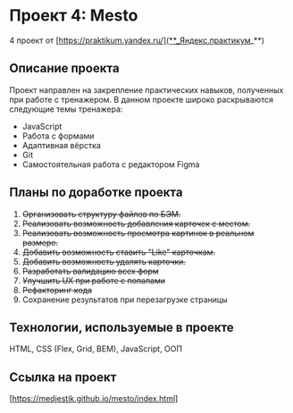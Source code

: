 # Проект 4: Mesto

4 проект от [https://praktikum.yandex.ru/](**_Яндекс.практикум_**)

## Описание проекта

Проект направлен на закрепление практических навыков, полученных при работе с тренажером. 
В данном проекте широко раскрываются следующие темы тренажера: 

* JavaScript
* Работа с формами
* Адаптивная вёрстка
* Git
* Самостоятельная работа с редактором Figma

## Планы по доработке проекта

1. ~~Организовать структуру файлов по БЭМ.~~ 
2. ~~Реализовать возможность добавления карточек с местом.~~
3. ~~Реализовать возможность просмотра картинок в реальном размере.~~
4. ~~Добавить возможность ставить "Like" карточкам.~~
5. ~~Добавить возможность удалять карточки.~~
6. ~~Разработать валидацию всех форм~~
7. ~~Улучшить UX при работе с попапами~~
8. ~~Рефакторинг кода~~
8. Сохранение результатов при перезагрузке страницы

## Технологии, используемые в проекте

HTML, CSS (Flex, Grid, BEM), JavaScript, ООП

## Ссылка на проект 
[https://medjestik.github.io/mesto/index.html]